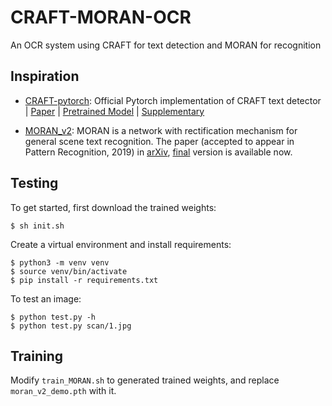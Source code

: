 # CRAFT-MORAN-OCR

An OCR system using CRAFT for text detection and MORAN for recognition

## Inspiration

- [CRAFT-pytorch](https://github.com/clovaai/CRAFT-pytorch):
  Official Pytorch implementation of CRAFT text detector
  | [Paper](https://arxiv.org/abs/1904.01941)
  | [Pretrained Model](https://drive.google.com/open?id=1Jk4eGD7crsqCCg9C9VjCLkMN3ze8kutZ)
  | [Supplementary](https://youtu.be/HI8MzpY8KMI)

- [MORAN_v2](https://github.com/Canjie-Luo/MORAN_v2): MORAN is a network with rectification mechanism for general scene text recognition.
  The paper (accepted to appear in Pattern Recognition, 2019) in [arXiv](https://arxiv.org/abs/1901.03003),
  [final](https://www.sciencedirect.com/science/article/pii/S0031320319300263) version is available now.

## Testing

To get started, first download the trained weights:

```
$ sh init.sh
````

Create a virtual environment and install requirements:

```
$ python3 -m venv venv
$ source venv/bin/activate
$ pip install -r requirements.txt
```

To test an image:

```
$ python test.py -h
$ python test.py scan/1.jpg
```

## Training

Modify `train_MORAN.sh` to generated trained weights, and replace `moran_v2_demo.pth` with it.
